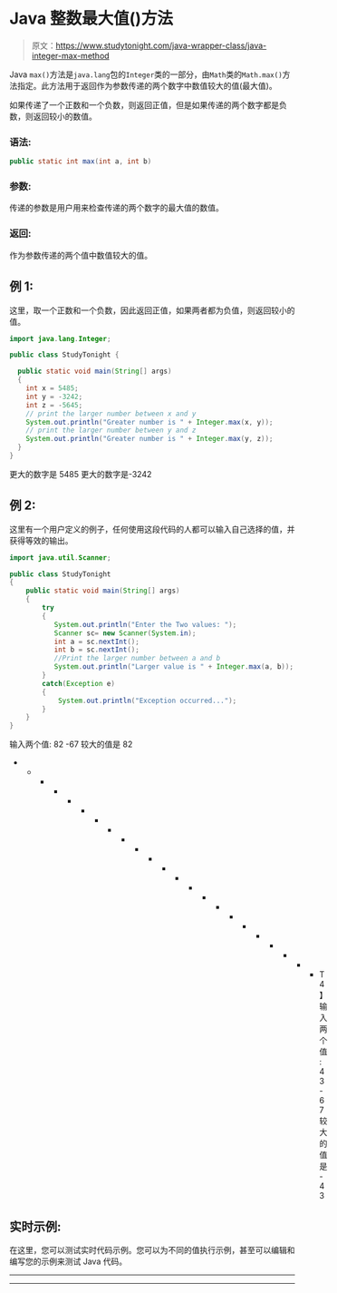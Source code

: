 # Java 整数最大值()方法

> 原文：<https://www.studytonight.com/java-wrapper-class/java-integer-max-method>

Java `max()`方法是`java.lang`包的`Integer`类的一部分，由`Math`类的`Math.max()`方法指定。此方法用于返回作为参数传递的两个数字中数值较大的值(最大值)。

如果传递了一个正数和一个负数，则返回正值，但是如果传递的两个数字都是负数，则返回较小的数值。

### 语法:

```java
public static int max(int a, int b) 
```

### 参数:

传递的参数是用户用来检查传递的两个数字的最大值的数值。

### 返回:

作为参数传递的两个值中数值较大的值。

## 例 1:

这里，取一个正数和一个负数，因此返回正值，如果两者都为负值，则返回较小的值。

```java
import java.lang.Integer;

public class StudyTonight {

  public static void main(String[] args) 
  {
    int x = 5485;
    int y = -3242;
    int z = -5645;
    // print the larger number between x and y 
    System.out.println("Greater number is " + Integer.max(x, y)); 
    // print the larger number between y and z
    System.out.println("Greater number is " + Integer.max(y, z)); 
  }
}
```

更大的数字是 5485
更大的数字是-3242

## 例 2:

这里有一个用户定义的例子，任何使用这段代码的人都可以输入自己选择的值，并获得等效的输出。

```java
import java.util.Scanner; 

public class StudyTonight
{  
    public static void main(String[] args) 
    {  
        try
        {
           System.out.println("Enter the Two values: ");  
           Scanner sc= new Scanner(System.in);  
           int a = sc.nextInt();  
           int b = sc.nextInt();              
           //Print the larger number between a and b 
           System.out.println("Larger value is " + Integer.max(a, b)); 
        }
        catch(Exception e)
        {
            System.out.println("Exception occurred...");
        }
    }  
} 
```

输入两个值:
82 -67
较大的值是 82
* * * * * * * * * * * * * * * * * * * * * * * T4】输入两个值:
43-67
较大的值是-43

## 实时示例:

在这里，您可以测试实时代码示例。您可以为不同的值执行示例，甚至可以编辑和编写您的示例来测试 Java 代码。

* * *

* * *